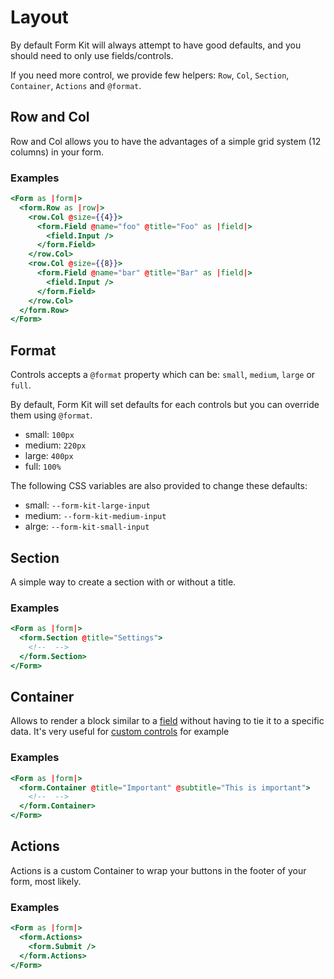# Layout

By default Form Kit will always attempt to have good defaults, and you should need to only use fields/controls.

If you need more control, we provide few helpers: `Row`, `Col`, `Section`, `Container`, `Actions` and `@format`.

## Row and Col

Row and Col allows you to have the advantages of a simple grid system (12 columns) in your form.

### Examples

```hbs
<Form as |form|>
  <form.Row as |row|>
    <row.Col @size={{4}}>
      <form.Field @name="foo" @title="Foo" as |field|>
        <field.Input />
      </form.Field>
    </row.Col>
    <row.Col @size={{8}}>
      <form.Field @name="bar" @title="Bar" as |field|>
        <field.Input />
      </form.Field>
    </row.Col>
  </form.Row>
</Form>
```

## Format

Controls accepts a `@format` property which can be: `small`, `medium`, `large` or `full`.

By default, Form Kit will set defaults for each controls but you can override them using `@format`.

- small: `100px`
- medium: `220px`
- large: `400px`
- full: `100%`

The following CSS variables are also provided to change these defaults:

- small: `--form-kit-large-input`
- medium: `--form-kit-medium-input`
- alrge: `--form-kit-small-input`

## Section

A simple way to create a section with or without a title.

### Examples

```hbs
<Form as |form|>
  <form.Section @title="Settings">
    <!--  -->
  </form.Section>
</Form>
```

## Container

Allows to render a block similar to a [field](./field) without having to tie it to a specific data. It's very useful for [custom controls](./customize#custom-control) for example

### Examples

```hbs
<Form as |form|>
  <form.Container @title="Important" @subtitle="This is important">
    <!--  -->
  </form.Container>
</Form>
```

## Actions

Actions is a custom Container to wrap your buttons in the footer of your form, most likely.

### Examples

```hbs
<Form as |form|>
  <form.Actions>
    <form.Submit />
  </form.Actions>
</Form>
```
